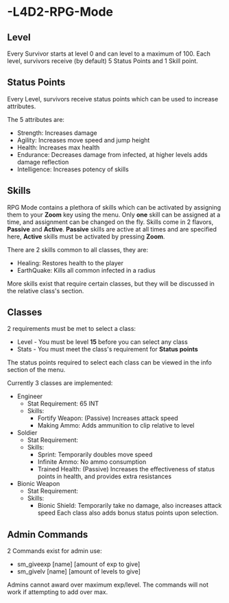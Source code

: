 # -L4D2-RPG-Mode

## Level
Every Survivor starts at level 0 and can level to a maximum of 100.
Each level, survivors receive (by default) 5 Status Points and 1 Skill point.

## Status Points
Every Level, survivors receive status points which can be used to increase attributes.

The 5 attributes are:
* Strength: Increases damage
* Agility: Increases move speed and jump height
* Health: Increases max health
* Endurance: Decreases damage from infected, at higher levels adds damage reflection
* Intelligence: Increases potency of skills

## Skills
RPG Mode contains a plethora of skills which can be activated by assigning them to your **Zoom** key using the menu.
Only **one** skill can be assigned at a time, and assignment can be changed on the fly. Skills come in 2 flavors, **Passive** and **Active**.
**Passive** skills are active at all times and are specified here, **Active** skills must be activated by pressing **Zoom**.

There are 2 skills common to all classes,
they are:
* Healing: Restores health to the player
* EarthQuake: Kills all common infected in a radius

More skills exist that require certain classes, but they will be discussed in the relative class's section.

## Classes
2 requirements must be met to select a class:
* Level - You must be level **15** before you can select any class
* Stats - You must meet the class's requirement for **Status points**

The status points required to select each class can be viewed in the info section of the menu.

Currently 3 classes are implemented:
* Engineer
  * Stat Requirement: 65 INT
  * Skills:
    * Fortify Weapon: (Passive) Increases attack speed
    * Making Ammo: Adds ammunition to clip relative to level
* Soldier
  * Stat Requirement:
  * Skills:
    * Sprint: Temporarily doubles move speed
    * Infinite Ammo: No ammo consumption
    * Trained Health: (Passive) Increases the effectiveness of status points in health, and provides extra resistances
* Bionic Weapon
  * Stat Requirement:
  * Skills:
    * Bionic Shield: Temporarily take no damage, also increases attack speed
Each class also adds bonus status points upon selection.

## Admin Commands
2 Commands exist for admin use:
* sm_giveexp [name] [amount of exp to give]
* sm_givelv [name] [amount of levels to give]

Admins cannot award over maximum exp/level. The commands will not work if attempting to add over max.
